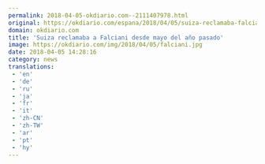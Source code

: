 ```yaml
---
permalink: 2018-04-05-okdiario.com--2111407978.html
original: https://okdiario.com/espana/2018/04/05/suiza-reclamaba-falciani-desde-mayo-2017-19-marzo-espana-dio-valida-peticion-2072931
domain: okdiario.com
title: 'Suiza reclamaba a Falciani desde mayo del año pasado'
image: https://okdiario.com/img/2018/04/05/falciani.jpg
date: 2018-04-05 14:28:16
category: news
translations: 
 - 'en'
 - 'de'
 - 'ru'
 - 'ja'
 - 'fr'
 - 'it'
 - 'zh-CN'
 - 'zh-TW'
 - 'ar'
 - 'pt'
 - 'hy'
---
```


